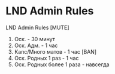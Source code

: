 # LND Admin Rules
LND Admin Rules
[MUTE]
1. Оск. - 30 минут
2. Оск. Адм. - 1 час
3. Капс/Много матов - 1 час
[BAN]
1. Оск. Родных 1 раз - 1 час
2. Оск. Родных более 1 раза - навсегда
